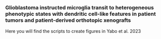 ### Glioblastoma instructed microglia transit to heterogeneous phenotypic states with dendritic cell-like features in patient tumors and patient-derived orthotopic xenografts

Here you will find the scripts to create figures in Yabo et al. 2023




